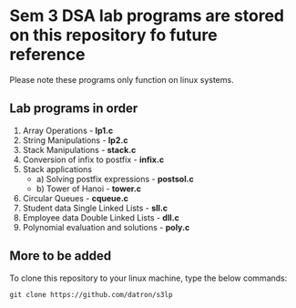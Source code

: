 # Sem 3 DSA lab programs are stored on this repository fo future reference
Please note these programs only function on linux systems.
## Lab programs in order
1. Array Operations - **lp1.c**
2. String Manipulations - **lp2.c**
3. Stack Manipulations - **stack.c**
4. Conversion of infix to postfix - **infix.c**
5. Stack applications
     * a) Solving postfix expressions - **postsol.c**
     * b) Tower of Hanoi - **tower.c**
6. Circular Queues - **cqueue.c**
7. Student data Single Linked Lists - **sll.c**
8. Employee data Double Linked Lists - **dll.c**
9. Polynomial evaluation and solutions - **poly.c**


## More to be added

To clone this repository to your linux machine, type the below commands:


` git clone https://github.com/datron/s3lp `

